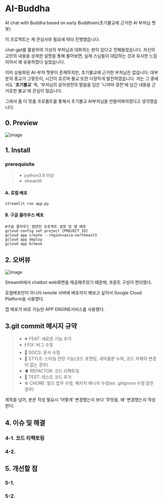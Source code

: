 # AI-Buddha 
AI chat with Buddha based on early Buddhism(초기불교에 근거한 AI 부처님 챗봇)

이 프로젝트는 제 관심사와 필요에 따라 진행했습니다.

chat-gpt를 활용하여 가상의 부처님과 대화하는 분이 있다고 전해들었습니다. 자신의 고민의 내용을 상세한 설명을 통해 물어보면, 실제 스님들이 대답하는 것과 유사한 느낌이어서 꽤 유용하겠다 싶었습니다.

이미 상용화된 AI-부처 챗봇이 존재하지만, 초기불교에 근거한 부처님은 없습니다. 대부분의 종교가 그렇듯이, 시간이 흐르며 불교 또한 다양하게 발전하였습니다. 저는 그 중에서도 '**초기불교**' 즉, '부처님의 살아생전의 말씀을 담은 '니까야 경전'에 담긴 내용을 근거로한 불교'에 관심이 많습니다. 

그래서 좀 더 맞춤 프로폼트를 통해서 초기불교 AI부처님을 만들어봐야겠다고 생각했습니다.

## 0. Preview

![image](https://github.com/user-attachments/assets/08b4d694-7e57-414f-86f7-a2119e5e8114)


## 1. Install

### prerequisite
> * python3.9 이상
> * streamlit

#### A. 로컬 배포
```
streamlit run app.py
```
#### B. 구글 클라우스 배포
```
#구글 클라우드 앱엔진 프로젝트 설정 및 앱 배포
gcloud config set project [PROJECT_ID]
gcloud app create --region=asia-northeast3
gcloud app deploy
gcloud app browse
```

## 2. 오버뷰

![image](https://github.com/user-attachments/assets/853beb91-a724-46c0-8393-722bffbb12bf)


Streamlit에서 chatbot web화면을 제공해주었기 떄문에, 프론트 구성이 편리했다.

로컬배포만이 아니라 remote 서버에 배포까지 해보고 싶어서 Google Cloud Platform을 사용했다.

앱 배포가 바로 가능한 APP ENGINE서비스를 사용했다.


## 3.git commit 메시지 규약
> * ➕ FEAT: 새로운 기능 추가
> * ❗ FIX: 버그 수정
> * 📝 DOCS: 문서 수정
> * 🎨 STYLE: 스타일 관련 기능(코드 포맷팅, 세미콜론 누락, 코드 자체의 변경이 없는 경우)
> * ⬆️ REFACTOR: 코드 리팩토링
> * 🔎 TEST: 테스트 코드 추가
> * ⚙ CHORE: 빌드 업무 수정, 패키지 매니저 수정(ex .gitignore 수정 같은 경우)

제목을 넘어, 본문 작성 필요시 '어떻게' 변경했는지 보다 '무엇을, 왜' 변경했는지 작성한다.



## 4. 이슈 및 해결

### 4-1. 코드 리팩토링


### 4-2. 


## 5. 개선할 점 

### 5-1. 
### 5-2.